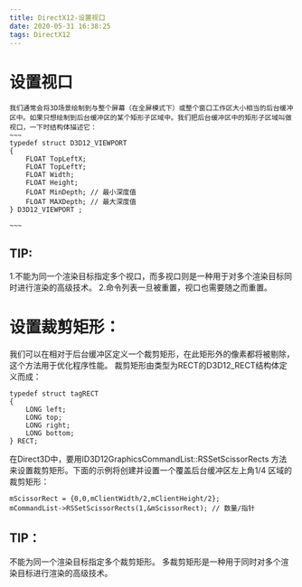 ```yaml
---
title: DirectX12-设置视口
date: 2020-05-31 16:38:25
tags: DirectX12
---
```


# 设置视口

    我们通常会将3D场景绘制到与整个屏幕（在全屏模式下）或整个窗口工作区大小相当的后台缓冲区中。如果只想绘制到后台缓冲区的某个矩形子区域中。我们把后台缓冲区中的矩形子区域叫做视口，一下时结构体描述它：
    ~~~
    typedef struct D3D12_VIEWPORT
    {
        FLOAT TopLeftX;
        FLOAT TopLeftY;
        FLOAT Width;
        FLOAT Height;
        FLOAT MinDepth; // 最小深度值
        FLOAT MAXDepth; // 最大深度值
    } D3D12_VIEWPORT ;

    ~~~

## TIP:
1.不能为同一个渲染目标指定多个视口，而多视口则是一种用于对多个渲染目标同时进行渲染的高级技术。
2.命令列表一旦被重置，视口也需要随之而重置。

# 设置裁剪矩形：
我们可以在相对于后台缓冲区定义一个裁剪矩形，在此矩形外的像素都将被剔除，这个方法用于优化程序性能。
裁剪矩形由类型为RECT的D3D12_RECT结构体定义而成：
~~~
typedef struct tagRECT
{
    LONG left;
    LONG top;
    LONG right;
    LONG bottom;
} RECT;
~~~

在Direct3D中，要用ID3D12GraphicsCommandList::RSSetScissorRects 方法来设置裁剪矩形。下面的示例将创建并设置一个覆盖后台缓冲区左上角1/4 区域的裁剪矩形：
~~~
mScissorRect = {0,0,mClientWidth/2,mClientHeight/2};
mCommandList->RSSetScissorRects(1,&mScissorRect); // 数量/指针
~~~
## TIP：
不能为同一个渲染目标指定多个裁剪矩形。 多裁剪矩形是一种用于同时对多个渲染目标进行渲染的高级技术。